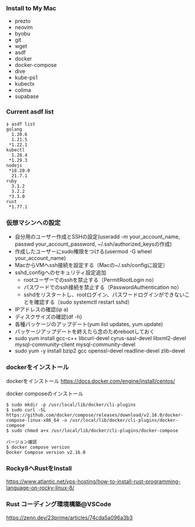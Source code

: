 ### Install to My Mac
- prezto
- neovim
- byobu
- git
- wget
- asdf
- docker
- docker-compose
- dive
- kube-ps1
- kubectx
- colima
- supabase

### Current asdf list
```
❯ asdf list
golang
  1.20.6
  1.21.5
 *1.22.1
kubectl
  1.28.4
 *1.29.3
nodejs
 *18.20.0
  21.7.1
ruby
  3.1.2
  3.2.2
 *3.3.0
rust
 *1.77.1
```

### 仮想マシンへの設定
- 自分用のユーザー作成とSSHの設定(useradd -m your_account_name, passwd your_account_password, ~/.ssh/authorized_keysの作成)
- 作成したユーザーにsudo権限をつける(usermod -G wheel your_account_name)
- MacからVMへssh接続を設定する（Macの~/.ssh/configに設定）
- sshd_configへのセキュリティ設定追加
  - rootユーザーでのsshを禁止する（PermitRootLogin no）
  - パスワードでのssh接続を禁止する（PasswordAuthentication no）
  - sshdをリスタートし、rootログイン、パスワードログインができないことを確認する（sudo systemctl restart sshd）
- IPアドレスの確認(ip a)
- ディスクサイズの確認(df -h)
- 各種パッケージのアップデート(yum list updates, yum update)
- パッケージアップデートを終えたら念のためrebootしておく
- sudo yum install gcc-c++ libcurl-devel cyrus-sasl-devel libxml2-devel mysql-community-client mysql-community-devel
- sudo yum -y install bzip2 gcc openssl-devel readline-devel zlib-devel

### dockerをインストール

dockerをインストール https://docs.docker.com/engine/install/centos/

docker composeのインストール
```
$ sudo mkdir -p /usr/local/lib/docker/cli-plugins
$ sudo curl -SL https://github.com/docker/compose/releases/download/v2.16.0/docker-compose-linux-x86_64 -o /usr/local/lib/docker/cli-plugins/docker-compose
$ sudo chmod a+x /usr/local/lib/docker/cli-plugins/docker-compose

バージョン確認
$ docker compose version
Docker Compose version v2.16.0
```
### Rocky8へRustをInstall
https://www.atlantic.net/vps-hosting/how-to-install-rust-programming-language-on-rocky-linux-8/

### Rust コーディング環境構築@VSCode
https://zenn.dev/23prime/articles/74cda5a096a3b3
